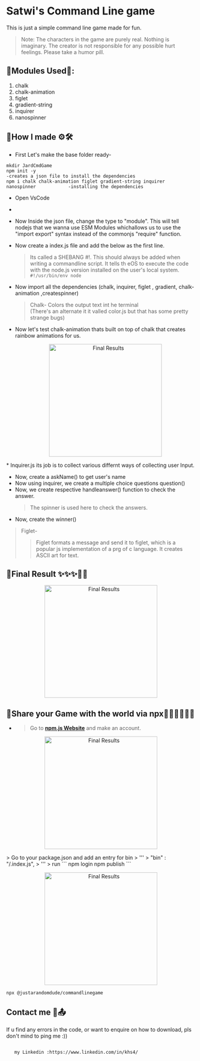 # Satwi's Command Line game 

This is just a simple command line game made for fun. 
> Note: The characters in the game are purely real. Nothing is imaginary. 
> The creator is not responsible for any possible hurt feelings. Please take a humor pill.

## 🔗Modules Used🛒:
1. chalk 
2. chalk-animation
3. figlet
4. gradient-string 
5. inquirer
6. nanospinner
  
## 🔗How I made ⚙🛠
* First Let's make the base folder ready-
```
mkdir JardCmdGame
npm init -y                                                                        -creates a json file to install the dependencies
npm i chalk chalk-animation figlet gradient-string inquirer nanospinner            -installing the dependencies
```
* Open VsCode
* 
* Now Inside the json file, change the type to "module". 
  This will tell nodejs that we wanna use ESM Modules whichallows us to use the "import export" syntax instead of the commonjs "require" function.
  
* Now create a index.js file and add the below as the first line.
  > Its called a SHEBANG #!. 
  >This should always be added when writing a commandline script. It tells th eOS to execute the code with the node.js version installed on the user's local system.
  > ``` #!/usr/bin/env node ```
  
* Now import all the dependencies  (chalk, inquirer, figlet , gradient, chalk-animation ,createspinner)  
  >  Chalk- Colors the output text int he terminal   
  >  (There's an alternate it it valled color.js but that has some pretty strange bugs)

* Now let's test chalk-animation thats built on top of chalk that creates rainbow animations for us.
  <p align="center">
  <img src="https://github.com/JustARandomDude4/CmdLineGame/ScreenShots/p2.PNG" width="300" title="Final Results">
</p>
*  Inquirer.js its job is to collect various differnt ways of collecting user Input.

* Now, create a askName() to get user's name
* Now using inquirer, we create a multiple choice questions question()
* Now, we create respective handleanswer() function  to check the answer.
  > The spinner is used here to check the answers.
* Now, create the winner() 
>  Figlet-
>>  Figlet formats a message and send it to figlet, which is a popular  js implementation of a prg of c language.
>> It creates ASCII art for text.

## 🔗Final Result ✨✨✨💁‍♀️
<p align="center">
  <img src="https://github.com/JustARandomDude4/CmdLineGame/ScreenShots/video.gif" width="300" title="Final Results">
</p>

## 🔗Share your Game with the world via npx🧙🏽‍♀️🤹🏽‍♀️
* > Go to [<b>npm.js Website</b>](https://www.npmjs.com/) and make an account.
<p align="center">
  <img src="https://github.com/JustARandomDude4/CmdLineGame/ScreenShots/login.PNG" width="300" title="Final Results">
</p>
 >  Go to your package.json and add an entry for bin
 >  '''
 >  "bin" : "/.index.js",
 >  '''
 > run   
  ```
  npm login
  npm publish
  ```
  <p align="center">
  <img src="https://github.com/JustARandomDude4/CmdLineGame/ScreenShots/npmpublish.PNG" width="300" title="Final Results">
</p>

  ```
  npx @justarandomdude/commandlinegame
  ```
  
  
  ## Contact me 📲📤
  If u find  any errors in the code, or want to enquire on how to download, pls don't mind to ping me :))
 ``` my gmail: (satwikakatragadda444@gmail.com)

    my Linkedin :https://www.linkedin.com/in/khs4/
 
```

